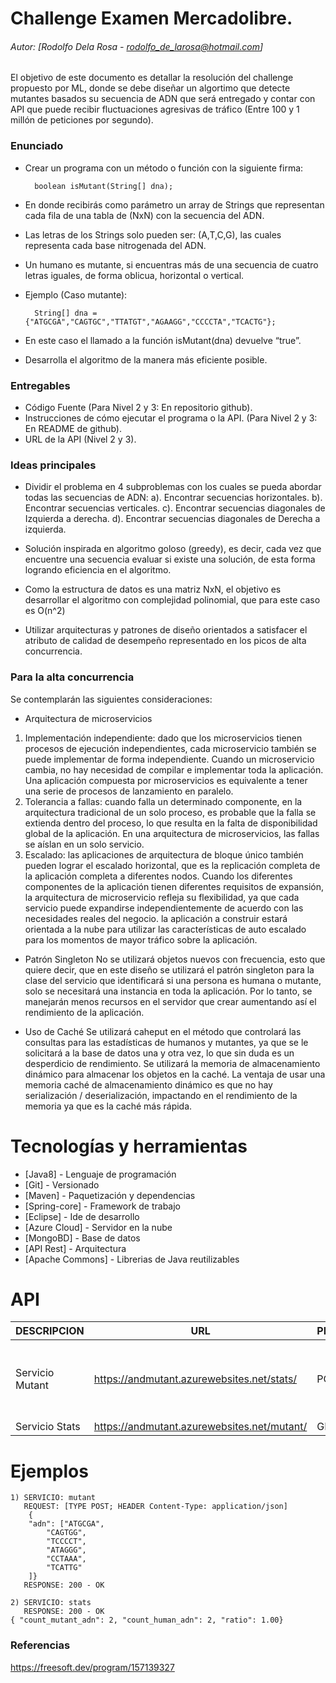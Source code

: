 # Challenge Examen Mercadolibre.
###### Autor: [Rodolfo Dela Rosa - rodolfo_de_larosa@hotmail.com]
El objetivo de este documento es detallar la resolución del challenge propuesto por ML, donde se debe diseñar un algortimo que detecte mutantes basados su secuencia de ADN que será entregado y contar con API que puede recibir fluctuaciones agresivas de tráfico (Entre 100 y 1 millón de peticiones por segundo).

### Enunciado

* Crear un programa con un método o función con la siguiente firma:

		boolean isMutant(String[] dna);

* En donde recibirás como parámetro un array de Strings que representan cada fila de una tabla
de (NxN) con la secuencia del ADN. 
* Las letras de los Strings solo pueden ser: (A,T,C,G), las
cuales representa cada base nitrogenada del ADN.
* Un humano es mutante, si encuentras más de una secuencia de cuatro letras iguales​, de forma oblicua, horizontal o vertical.
* Ejemplo (Caso mutante):

		String[] dna = {"ATGCGA","CAGTGC","TTATGT","AGAAGG","CCCCTA","TCACTG"};

* En este caso el llamado a la función isMutant(dna) devuelve “true”.
* Desarrolla el algoritmo de la manera más eficiente posible.

### Entregables

* Código Fuente (Para Nivel 2 y 3: En repositorio github).
* Instrucciones de cómo ejecutar el programa o la API. (Para Nivel 2 y 3: En README de github).
* URL de la API (Nivel 2 y 3).


### Ideas principales

* Dividir el problema en 4 subproblemas con los cuales se pueda abordar todas las secuencias de ADN: 
	a). Encontrar secuencias horizontales.
	b). Encontrar secuencias verticales.
	c). Encontrar secuencias diagonales de Izquierda a derecha.
	d). Encontrar secuencias diagonales de Derecha a izquierda.
* Solución inspirada en algoritmo goloso (greedy), es decir, cada vez que encuentre una secuencia evaluar si existe una solución, de esta forma logrando eficiencia en el algoritmo.
* Como la estructura de datos es una matriz NxN, el objetivo es desarrollar el algoritmo con complejidad polinomial, que para este caso es O(n^2)

* Utilizar arquitecturas y patrones de diseño orientados a satisfacer el atributo de calidad de desempeño representado en los picos de alta concurrencia.

### Para la alta concurrencia

Se contemplarán las siguientes consideraciones:

* Arquitectura de microservicios
1. Implementación independiente: dado que los microservicios tienen procesos de ejecución independientes, cada microservicio también se puede implementar de forma independiente. Cuando un microservicio cambia, no hay necesidad de compilar e implementar toda la aplicación. Una aplicación compuesta por microservicios es equivalente a tener una serie de procesos de lanzamiento en paralelo.
2. Tolerancia a fallas: cuando falla un determinado componente, en la arquitectura tradicional de un solo proceso, es probable que la falla se extienda dentro del proceso, lo que resulta en la falta de disponibilidad global de la aplicación. En una arquitectura de microservicios, las fallas se aíslan en un solo servicio.
3. Escalado: las aplicaciones de arquitectura de bloque único también pueden lograr el escalado horizontal, que es la replicación completa de la aplicación completa a diferentes nodos. Cuando los diferentes componentes de la aplicación tienen diferentes requisitos de expansión, la arquitectura de microservicio refleja su flexibilidad, ya que cada servicio puede expandirse independientemente de acuerdo con las necesidades reales del negocio.
la aplicación a construir estará orientada a la nube para utilizar las características de auto escalado para los momentos de mayor tráfico sobre la aplicación.

* Patrón Singleton
No se utilizará objetos nuevos con frecuencia, esto que quiere decir, que en este diseño se utilizará el patrón singleton para la clase del servicio que identificará si una persona es humana o mutante, solo se necesitará una instancia en toda la aplicación.
Por lo tanto, se manejarán menos recursos en el servidor que crear aumentando así el rendimiento de la aplicación.

* Uso de Caché
Se utilizará caheput en el método que controlará las consultas para las estadísticas de humanos y mutantes, ya que se le solicitará a la base de datos una y otra vez, lo que sin duda es un desperdicio de rendimiento.
Se utilizará la memoria de almacenamiento dinámico para almacenar los objetos en la caché. La ventaja de usar una memoria caché de almacenamiento dinámico es que no hay serialización / deserialización, impactando en el rendimiento de la memoria ya que es la caché más rápida.

# Tecnologías y herramientas

 * [Java8] - Lenguaje de programación 
 * [Git] - Versionado
 * [Maven] - Paquetización y dependencias
 * [Spring-core] - Framework de trabajo
 * [Eclipse] - Ide de desarrollo
 * [Azure Cloud] - Servidor en la nube
 * [MongoBD] - Base de datos
 * [API Rest] - Arquitectura
 * [Apache Commons] - Librerias de Java reutilizables

# API

| DESCRIPCION  | URL | PETICION  | HEADER  | RESPUESTA
| ------ | ------ | ------ | ------ | ------ |
| Servicio Mutant | https://andmutant.azurewebsites.net/stats/ | POST | Content-Type: application/json | Devuelve 200 si es mutant o 403 en caso contrario
| Servicio Stats | https://andmutant.azurewebsites.net/mutant/ | GET |   | JSON

# Ejemplos 


	1) SERVICIO: mutant 
  	   REQUEST: [TYPE POST; HEADER Content-Type: application/json]
    	{
    	"adn": ["ATGCGA",
    		"CAGTGG",
    		"TCCCCT",
    		"ATAGGG",
    		"CCTAAA",
    		"TCATTG"
    	]}
	   RESPONSE: 200 - OK
	
	2) SERVICIO: stats
	   RESPONSE: 200 - OK 
	{ "count_mutant_adn": 2, "count_human_adn": 2, "ratio": 1.00}	

### Referencias
https://freesoft.dev/program/157139327



